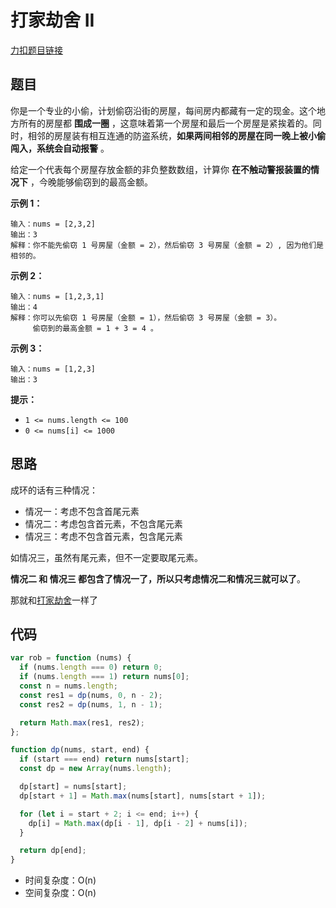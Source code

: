 # 打家劫舍 II

[力扣题目链接](https://leetcode.cn/problems/house-robber-ii/)

## 题目

你是一个专业的小偷，计划偷窃沿街的房屋，每间房内都藏有一定的现金。这个地方所有的房屋都 **围成一圈** ，这意味着第一个房屋和最后一个房屋是紧挨着的。同时，相邻的房屋装有相互连通的防盗系统，**如果两间相邻的房屋在同一晚上被小偷闯入，系统会自动报警** 。

给定一个代表每个房屋存放金额的非负整数数组，计算你 **在不触动警报装置的情况下** ，今晚能够偷窃到的最高金额。

**示例 1：**

```
输入：nums = [2,3,2]
输出：3
解释：你不能先偷窃 1 号房屋（金额 = 2），然后偷窃 3 号房屋（金额 = 2）, 因为他们是相邻的。
```

**示例 2：**

```
输入：nums = [1,2,3,1]
输出：4
解释：你可以先偷窃 1 号房屋（金额 = 1），然后偷窃 3 号房屋（金额 = 3）。
     偷窃到的最高金额 = 1 + 3 = 4 。
```

**示例 3：**

```
输入：nums = [1,2,3]
输出：3
```

**提示：**

- `1 <= nums.length <= 100`
- `0 <= nums[i] <= 1000`

## 思路

成环的话有三种情况：

- 情况一：考虑不包含首尾元素
- 情况二：考虑包含首元素，不包含尾元素
- 情况三：考虑不包含首元素，包含尾元素

如情况三，虽然有尾元素，但不一定要取尾元素。

**情况二 和 情况三 都包含了情况一了，所以只考虑情况二和情况三就可以了**。

那就和[打家劫舍](/arithmetic/DP/houseRobber.html)一样了

## 代码

~~~js
var rob = function (nums) {
  if (nums.length === 0) return 0;
  if (nums.length === 1) return nums[0];
  const n = nums.length;
  const res1 = dp(nums, 0, n - 2);
  const res2 = dp(nums, 1, n - 1);

  return Math.max(res1, res2);
};

function dp(nums, start, end) {
  if (start === end) return nums[start];
  const dp = new Array(nums.length);

  dp[start] = nums[start];
  dp[start + 1] = Math.max(nums[start], nums[start + 1]);

  for (let i = start + 2; i <= end; i++) {
    dp[i] = Math.max(dp[i - 1], dp[i - 2] + nums[i]);
  }

  return dp[end];
}
~~~

- 时间复杂度：O(n)
- 空间复杂度：O(n)